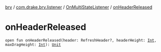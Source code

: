 [brv](../../index.md) / [com.drake.brv.listener](../index.md) / [OnMultiStateListener](index.md) / [onHeaderReleased](./on-header-released.md)

# onHeaderReleased

`open fun onHeaderReleased(header: RefreshHeader?, headerHeight: `[`Int`](https://kotlinlang.org/api/latest/jvm/stdlib/kotlin/-int/index.html)`, maxDragHeight: `[`Int`](https://kotlinlang.org/api/latest/jvm/stdlib/kotlin/-int/index.html)`): `[`Unit`](https://kotlinlang.org/api/latest/jvm/stdlib/kotlin/-unit/index.html)